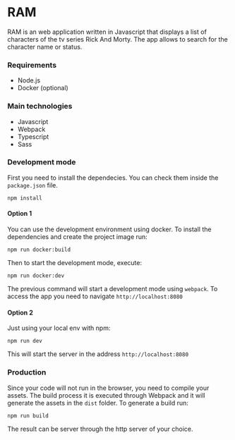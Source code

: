 # RAM

RAM is an web application written in Javascript that displays a list of characters of the tv series Rick And Morty. The app allows to search for the character name or status.

### Requirements
- Node.js
- Docker (optional)

### Main technologies
- Javascript
- Webpack
- Typescript
- Sass


### Development mode
First you need to install the dependecies. You can check them inside the `package.json` file.
```
npm install
```

#### Option 1
You can use the development environment using docker. To install the dependencies and create the project image run:
```
npm run docker:build
```

Then to start the development mode, execute:
```
npm run docker:dev
```
The previous command will start a development mode using `webpack`. To access the app you need to navigate `http://localhost:8080`

#### Option 2
Just using your local env with npm:
```
npm run dev
```
This will start the server in the address `http://localhost:8080`

### Production
Since your code will not run in the browser, you need to compile your assets. The build process it is executed through Webpack and it will generate the assets in the `dist` folder. To generate a build run:
```
npm run build
```

The result can be server through the http server of your choice.


